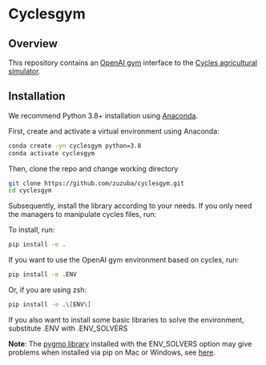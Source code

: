 # Cyclesgym

## Overview

This repository contains an [OpenAI gym](https://gym.openai.com/) interface to the [Cycles 
agricultural simulator](https://plantscience.psu.edu/research/labs/kemanian/models-and-tools/cycles).

## Installation

We recommend Python 3.8+ installation using [Anaconda](https://www.anaconda.com/products/individual#downloads).

First, create and activate a virtual environment using Anaconda:

```bash
conda create -yn cyclesgym python=3.8
conda activate cyclesgym
```

Then, clone the repo and change working directory

```bash
git clone https://github.com/zuzuba/cyclesgym.git
cd cyclesgym
```

Subsequently, install the library according to your needs.
If you only need the managers to manipulate cycles files, run:

To install, run:

```bash
pip install -e .
```

If you want to use the OpenAI gym environment based on cycles, run:
```bash
pip install -e .ENV
```

Or, if you are using zsh:
```bash
pip install -e .\[ENV\]
```

If you also want to install some basic libraries to solve the environment, substitute .ENV with .ENV_SOLVERS

**Note**: The [pygmo library](https://esa.github.io/pygmo2/) installed with the ENV_SOLVERS option may give problems 
when installed via pip on Mac or Windows, see [here](https://esa.github.io/pygmo2/install.html). 